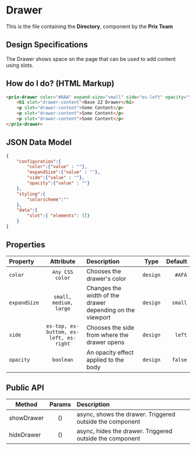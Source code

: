 # Drawer

This is the file containing the **Directory**, component by the 
**Prix Team**

## Design Specifications
The Drawer shows space on the page that can be used to add content using slots.


## How do I do? (HTML Markup)

``` html
<prix-drawer color="#AAA" expand-size="small" side="es-left" opacity="true">
	<h1 slot="drawer-content">Base 22 Drawer</h1>
    <p slot="drawer-content">Some Content</p>
    <p slot="drawer-content">Some Content</p>
    <p slot="drawer-content">Some Content</p>
</prix-drawer>
```

## JSON Data Model
``` json
{
    "configuration":{
        "color":{"value" : ""},
        "expandSize":{"value" : ""},
        "side":{"value" : ""},
        "opacity":{"value" : ""}
    },
    "styling":{
        "colorscheme":""
    },
    "data":{
        "slot":{ "elements": []}
    }
}
```

## Properties

| Property	   | Attribute 	     	| Description                           | Type     | Default |
| :------------| :--------------: 	| :-------------------------------------|:--------:|-------:|
|``color``     | ``Any CSS color``  | Chooses the drawer's color            |``design``|``#AFA``|
|``expandSize``| ``small, medium, large`` | Changes the width of the drawer depending on the viewport|``design``|``small``|
| ``side``     |``es-top, es-buttom, es-left, es-right``| Chooses the side from where the drawer opens |``design``|``left``|
|``opacity``   | ``boolean`` 		| An opacity effect applied to the body |``design``|``false``|


## Public API
| Method   | Params    |  Description  |
| ------- | :------:  | :---------|
| showDrawer| () 	| async, shows the drawer. Triggered outside the component  |
| hideDrawer | ()  | async, hides the drawer. Triggered outside the component   |



